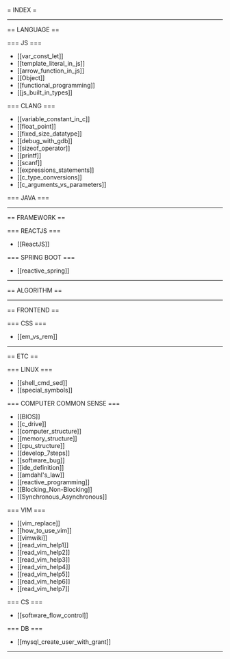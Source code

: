 = INDEX = 

----------------------------------------

== LANGUAGE ==

  === JS ===
  * [[var_const_let]]
  * [[template_literal_in_js]]
  * [[arrow_function_in_js]]
  * [[Object]]
  * [[functional_programming]]
  * [[js_built_in_types]]

  === CLANG ===
  * [[variable_constant_in_c]]
  * [[float_point]]
  * [[fixed_size_datatype]]
  * [[debug_with_gdb]]
  * [[sizeof_operator]]
  * [[printf]]
  * [[scanf]]
  * [[expressions_statements]]
  * [[c_type_conversions]]
  * [[c_arguments_vs_parameters]]
  
  === JAVA ===

----------------------------------------
  
== FRAMEWORK ==

  === REACTJS ===
  * [[ReactJS]]
  
  === SPRING BOOT ===
  * [[reactive_spring]]
  
----------------------------------------
  
== ALGORITHM ==

----------------------------------------
  
== FRONTEND ==

  === CSS ===
  * [[em_vs_rem]]

----------------------------------------

== ETC ==

  === LINUX ===
  * [[shell_cmd_sed]]
  * [[special_symbols]]

  === COMPUTER COMMON SENSE ===
  * [[BIOS]]
  * [[c_drive]]
  * [[computer_structure]]
  * [[memory_structure]]
  * [[cpu_structure]]
  * [[develop_7steps]]
  * [[software_bug]]
  * [[ide_definition]]
  * [[amdahl's_law]]
  * [[reactive_programming]]
  * [[Blocking_Non-Blocking]]
  * [[Synchronous_Asynchronous]]

  === VIM ===
  * [[vim_replace]]
  * [[how_to_use_vim]]
  * [[vimwiki]]
  * [[read_vim_help1]]
  * [[read_vim_help2]]
  * [[read_vim_help3]]
  * [[read_vim_help4]]
  * [[read_vim_help5]]
  * [[read_vim_help6]]
  * [[read_vim_help7]]

  === CS ===
  * [[software_flow_control]]

  === DB ===
  * [[mysql_create_user_with_grant]]
----------------------------------------
